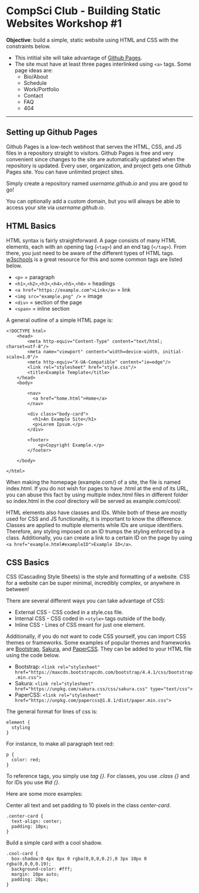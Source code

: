 # CompSci Club - Building Static Websites Workshop #1

**Objective**: build a simple, static website using HTML and CSS with the constraints below.
- This intitial site will take advantage of [Github Pages](https://pages.github.com).
- The site must have at least three pages interlinked using `<a>` tags. Some page ideas are:
  - Bio/About
  - Schedule
  - Work/Portfolio
  - Contact
  - FAQ
  - 404
  
---

## Setting up Github Pages

Github Pages is a low-tech webhost that serves the HTML, CSS, and JS files in a repository straight to visitors. Github Pages is free and very convenient since changes to the site are automatically updated when the repository is updated. Every user, organization, and project gets one Github Pages site. You can have unlimited project sites. 

Simply create a repository named *username.github.io* and you are good to go!

You can optionally add a custom domain, but you will always be able to access your site via *username.github.io*.

## HTML Basics

HTML syntax is fairly straightforward. A page consists of many HTML elements, each with an opening tag (`<tag>`) and an end tag (`</tag>`). From there, you just need to be aware of the different types of HTML tags. [w3schools](https://www.w3schools.com/html/default.asp) is a great resource for this and some common tags are listed below. 

- `<p>` = paragraph
- `<h1>`,`<h2>`,`<h3>`,`<h4>`,`<h5>`,`<h6>` = headings
- `<a href="https://example.com">Link</a>` = link
- `<img src="example.png" />` = image
- `<div>` = section of the page
- `<span>` = inline section

A general outline of a simple HTML page is:
```
<!DOCTYPE html>
    <head>
        <meta http-equiv="Content-Type" content="text/html; charset=utf-8"/>
        <meta name="viewport" content="width=device-width, initial-scale=1.0"/>
        <meta http-equiv="X-UA-Compatible" content="ie=edge"/>
        <link rel="stylesheet" href="style.css"/>
        <title>Example Template</title>
    </head>
    <body>
    
        <nav>
          <a href="home.html">Home</a>
        </nav>
        
        <div class="body-card">
          <h1>An Example Site</h1>
          <p>Lorem Ipsum.</p>
        </div>
        
        <footer>
            <p>Copyright Example.</p>
        </footer>
        
    </body>
    
</html>

```
When making the homepage (example.com/) of a site, the file is named index.html. If you do not wish for pages to have .html at the end of its URL, you can abuse this fact by using multiple index.html files in different folder so index.html in the *cool* directory will be served as example.com/cool/.

HTML elements also have classes and IDs. While both of these are mostly used for CSS and JS functionality, it is important to know the difference. Classes are applied to multiple elements while IDs are unique identifiers. Therefore, any styling imposed on an ID trumps the styling enforced by a class. Additionally, you can create a link to a certain ID on the page by using `<a href="example.html#exampleID">Example ID</a>`. 

## CSS Basics

CSS (Cascading Style Sheets) is the style and formatting of a website. CSS for a website can be super minimal, incredibly complex, or anywhere in between! 

There are several different ways you can take advantage of CSS:
- External CSS - CSS coded in a style.css file.
- Internal CSS - CSS coded in `<style>` tags outside of the body. 
- Inline CSS - Lines of CSS meant for just one element.

Additionally, if you do not want to code CSS yourself, you can import CSS themes or frameworks. Some examples of popular themes and frameworks are [Bootstrap](https://getbootstrap.com), [Sakura](https://oxal.org/projects/sakura/), and [PaperCSS](https://www.getpapercss.com). They can be added to your HTML file using the code below.
- Bootstrap: `<link rel="stylesheet" href="https://maxcdn.bootstrapcdn.com/bootstrap/4.4.1/css/bootstrap.min.css">`
- Sakura: `<link rel="stylesheet" href="https://unpkg.com/sakura.css/css/sakura.css" type="text/css">`
- PaperCSS: `<link rel="stylesheet" href="https://unpkg.com/papercss@1.8.1/dist/paper.min.css">`

The general format for lines of css is:
```
element {
  styling
}
```

For instance, to make all paragraph text red:
```
p {
  color: red;
}
```

To reference tags, you simply use *tag {}*. For classes, you use *.class {}* and for IDs you use *#id {}*.

Here are some more examples:

Center all text and set padding to 10 pixels in the class *center-card*.
```
.center-card {
  text-align: center;
  padding: 10px;
}
```

Build a simple card with a cool shadow. 
```
.cool-card {
  box-shadow:0 4px 8px 0 rgba(0,0,0,0.2),0 3px 10px 0 rgba(0,0,0,0.19);
  background-color: #fff;
  margin: 10px auto;
  padding: 20px;
}
```
